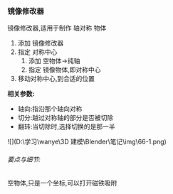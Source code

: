 ### 镜像修改器

镜像修改器,适用于制作 轴对称 物体

1. 添加 镜像修改器
2. 指定  对称中心
   1. 添加 空物体->纯轴
   2. 指定 镜像物体,即对称中心
3. 移动对称中心,到合适的位置



**相关参数:**

- 轴向:指沿那个轴向对称
- 切分:越过对称轴的部分是否被切除
- 翻转:当切除时,选择切换的是那一半

![](D:\学习\wanye\3D 建模\Blender\笔记\img\66-1.png)



###### 要点与细节:

空物体,只是一个坐标,可以打开磁铁吸附

